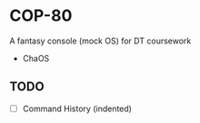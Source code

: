 # COP-80

A fantasy console (mock OS) for DT coursework

- ChaOS

## TODO

- [ ] Command History (indented)
